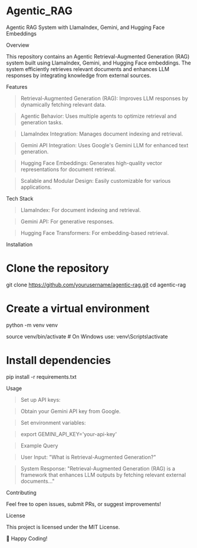 # Agentic_RAG

Agentic RAG System with LlamaIndex, Gemini, and Hugging Face Embeddings

Overview

This repository contains an Agentic Retrieval-Augmented Generation (RAG) system built using LlamaIndex, Gemini, and Hugging Face embeddings. The system efficiently retrieves relevant documents and enhances LLM responses by integrating knowledge from external sources.

Features

> Retrieval-Augmented Generation (RAG): Improves LLM responses by dynamically fetching relevant data.

> Agentic Behavior: Uses multiple agents to optimize retrieval and generation tasks.

> LlamaIndex Integration: Manages document indexing and retrieval.

> Gemini API Integration: Uses Google's Gemini LLM for enhanced text generation.

> Hugging Face Embeddings: Generates high-quality vector representations for document retrieval.

> Scalable and Modular Design: Easily customizable for various applications.

Tech Stack

> LlamaIndex: For document indexing and retrieval.

> Gemini API: For generative responses.

> Hugging Face Transformers: For embedding-based retrieval.


Installation

# Clone the repository
git clone https://github.com/yourusername/agentic-rag.git
cd agentic-rag

# Create a virtual environment

python -m venv venv

source venv/bin/activate  # On Windows use: venv\Scripts\activate

# Install dependencies

pip install -r requirements.txt

Usage

> Set up API keys:

> Obtain your Gemini API key from Google.

> Set environment variables:

> export GEMINI_API_KEY='your-api-key'

> Example Query

> User Input: "What is Retrieval-Augmented Generation?"

> System Response: "Retrieval-Augmented Generation (RAG) is a framework that enhances LLM outputs by fetching relevant external documents..."

Contributing

Feel free to open issues, submit PRs, or suggest improvements!

License

This project is licensed under the MIT License.

🚀 Happy Coding!
